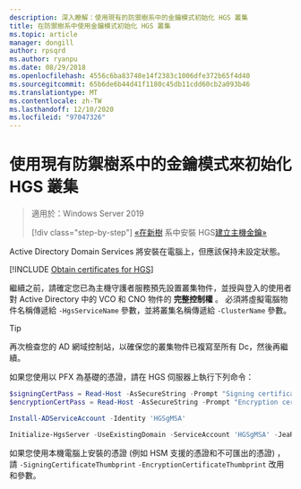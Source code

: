 ```yaml
---
description: 深入瞭解：使用現有的防禦樹系中的金鑰模式初始化 HGS 叢集
title: 在防禦樹系中使用金鑰模式初始化 HGS 叢集
ms.topic: article
manager: dongill
author: rpsqrd
ms.author: ryanpu
ms.date: 08/29/2018
ms.openlocfilehash: 4556c6ba83748e14f2383c1006dfe372b65f4d40
ms.sourcegitcommit: 65b6de6b44d41f1180c45db11cdd60cb2a093b46
ms.translationtype: MT
ms.contentlocale: zh-TW
ms.lasthandoff: 12/10/2020
ms.locfileid: "97047326"
---
```

# <a name="initialize-the-hgs-cluster-using-key-mode-in-an-existing-bastion-forest"></a>使用現有防禦樹系中的金鑰模式來初始化 HGS 叢集

> 適用於：Windows Server 2019
>
> [!div class="step-by-step"]
> [«在新樹](guarded-fabric-install-hgs-in-a-bastion-forest.md) 
>  系中安裝 HGS[建立主機金鑰»](guarded-fabric-create-host-key.md)

Active Directory Domain Services 將安裝在電腦上，但應該保持未設定狀態。

[!INCLUDE [Obtain certificates for HGS](../../../includes/guarded-fabric-initialize-hgs-default-step-two.md)]

繼續之前，請確定您已為主機守護者服務預先設置叢集物件，並授與登入的使用者對 Active Directory 中的 VCO 和 CNO 物件的 **完整控制權** 。
必須將虛擬電腦物件名稱傳遞給 `-HgsServiceName` 參數，並將叢集名稱傳遞給 `-ClusterName` 參數。

> [!TIP]
> 再次檢查您的 AD 網域控制站，以確保您的叢集物件已複寫至所有 Dc，然後再繼續。

如果您使用以 PFX 為基礎的憑證，請在 HGS 伺服器上執行下列命令：

```powershell
$signingCertPass = Read-Host -AsSecureString -Prompt "Signing certificate password"
$encryptionCertPass = Read-Host -AsSecureString -Prompt "Encryption certificate password"

Install-ADServiceAccount -Identity 'HGSgMSA'

Initialize-HgsServer -UseExistingDomain -ServiceAccount 'HGSgMSA' -JeaReviewersGroup 'HgsJeaReviewers' -JeaAdministratorsGroup 'HgsJeaAdmins' -HgsServiceName 'HgsService' -ClusterName 'HgsCluster' -SigningCertificatePath '.\signCert.pfx' -SigningCertificatePassword $signPass -EncryptionCertificatePath '.\encCert.pfx' -EncryptionCertificatePassword $encryptionCertPass -TrustHostKey
```

如果您使用本機電腦上安裝的憑證 (例如 HSM 支援的憑證和不可匯出的憑證) ，請 `-SigningCertificateThumbprint` `-EncryptionCertificateThumbprint` 改用和參數。

